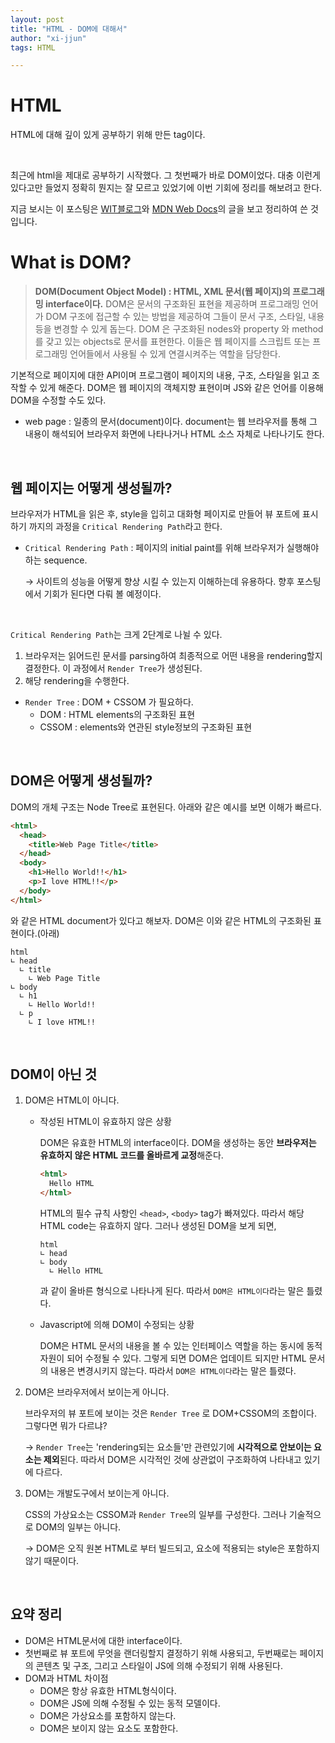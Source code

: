 ```yaml
---
layout: post
title: "HTML - DOM에 대해서"
author: "xi-jjun"
tags: HTML

---
```


# HTML

HTML에 대해 깊이 있게 공부하기 위해 만든 tag이다.

<br>

최근에 html을 제대로 공부하기 시작했다. 그 첫번째가 바로 DOM이었다. 대충 이런게 있다고만 들었지 정확히 뭔지는 잘 모르고 있었기에 이번 기회에 정리를 해보려고 한다.

지금 보시는 이 포스팅은 [WIT블로그](https://wit.nts-corp.com/2019/02/14/5522)와 [MDN Web Docs](https://developer.mozilla.org/ko/docs/Web/API/Document_Object_Model/Introduction)의 글을 보고 정리하여 쓴 것입니다.

# What is DOM?

> **DOM(Document Object Model) : HTML, XML 문서(웹 페이지)의 프로그래밍 interface이다.** DOM은 문서의 구조화된 표현을 제공하며 프로그래밍 언어가 DOM 구조에 접근할 수 있는 방법을 제공하여 그들이 문서 구조, 스타일, 내용 등을 변경할 수 있게 돕는다. DOM 은 구조화된 nodes와 property 와 method 를 갖고 있는 objects로 문서를 표현한다. 이들은 웹 페이지를 스크립트 또는 프로그래밍 언어들에서 사용될 수 있게 연결시켜주는 역할을 담당한다.

기본적으로 페이지에 대한 API이며 프로그램이 페이지의 내용, 구조, 스타일을 읽고 조작할 수 있게 해준다. DOM은 웹 페이지의 객체지향 표현이며 JS와 같은 언어를 이용해 DOM을 수정할 수도 있다.

- web page : 일종의 문서(document)이다. document는 웹 브라우저를 통해 그 내용이 해석되어 브라우저 화면에 나타나거나 HTML 소스 자체로 나타나기도 한다.

<br>

## 웹 페이지는 어떻게 생성될까?

브라우저가 HTML을 읽은 후, style을 입히고 대화형 페이지로 만들어 뷰 포트에 표시하기 까지의 과정을 `Critical Rendering Path`라고 한다.

- `Critical Rendering Path` : 페이지의 initial paint를 위해 브라우저가 실행해야하는 sequence.

  → 사이트의 성능을 어떻게 향상 시킬 수 있는지 이해하는데 유용하다. 향후 포스팅에서 기회가 된다면 다뤄 볼 예정이다.

<br>

`Critical Rendering Path`는 크게 2단계로 나뉠 수 있다.

1. 브라우저는 읽어드린 문서를 parsing하여 최종적으로 어떤 내용을 rendering할지 결정한다. 이 과정에서 `Render Tree`가 생성된다.
2. 해당 rendering을 수행한다.

- `Render Tree` : DOM + CSSOM 가 필요하다.
  - DOM : HTML elements의 구조화된 표현
  - CSSOM : elements와 연관된 style정보의 구조화된 표현

<br>

## DOM은 어떻게 생성될까?

DOM의 개체 구조는 Node Tree로 표현된다. 아래와 같은 예시를 보면 이해가 빠르다.

```html
<html>
  <head>
    <title>Web Page Title</title>
  </head>
  <body>
    <h1>Hello World!!</h1>
    <p>I love HTML!!</p>
  </body>
</html>
```

와 같은 HTML document가 있다고 해보자. DOM은 이와 같은 HTML의 구조화된 표현이다.(아래) 

```DOM
html
∟ head
  ∟ title
    ∟ Web Page Title
∟ body
  ∟ h1
    ∟ Hello World!!
  ∟ p
    ∟ I love HTML!!
```

<br>

## DOM이 아닌 것

1. DOM은 HTML이 아니다.

   - 작성된 HTML이 유효하지 않은 상황

     DOM은 유효한 HTML의 interface이다. DOM을 생성하는 동안 **브라우저는 유효하지 않은 HTML 코드를 올바르게 교정**해준다.

     ```html
     <html>
       Hello HTML
     </html>
     ```

     HTML의 필수 규칙 사항인 `<head>`, `<body>` tag가 빠져있다. 따라서 해당 HTML code는 유효하지 않다. 그러나 생성된 DOM을 보게 되면,

     ```DOM
     html
     ∟ head
     ∟ body
       ∟ Hello HTML
     ```

     과 같이 올바른 형식으로 나타나게 된다. 따라서 `DOM은 HTML이다`라는 말은 틀렸다.

   - Javascript에 의해 DOM이 수정되는 상황

     DOM은 HTML 문서의 내용을 볼 수 있는 인터페이스 역할을 하는 동시에 동적 자원이 되어 수정될 수 있다. 그렇게 되면 DOM은 업데이트 되지만 HTML 문서의 내용은 변경시키지 않는다. 따라서 `DOM은 HTML이다`라는 말은 틀렸다.

2. DOM은 브라우저에서 보이는게 아니다.

   브라우저의 뷰 포트에 보이는 것은 `Render Tree` 로 DOM+CSSOM의 조합이다. 그렇다면 뭐가 다르냐?

   → `Render Tree`는 'rendering되는 요소들'만 관련있기에 **시각적으로 안보이는 요소는 제외**된다. 따라서 DOM은 시각적인 것에 상관없이 구조화하여 나타내고 있기에 다르다.

3. DOM는 개발도구에서 보이는게 아니다.

   CSS의 가상요소는 CSSOM과 `Render Tree`의 일부를 구성한다. 그러나 기술적으로 DOM의 일부는 아니다.

   → DOM은 오직 원본 HTML로 부터 빌드되고, 요소에 적용되는 style은 포함하지 않기 때문이다.

<br>

## 요약 정리

- DOM은 HTML문서에 대한 interface이다.
- 첫번째로 뷰 포트에 무엇을 랜더링할지 결정하기 위해 사용되고, 두번째로는 페이지의 콘텐츠 및 구조, 그리고 스타일이 JS에 의해 수정되기 위해 사용된다.
- DOM과 HTML 차이점
  - DOM은 항상 유효한 HTML형식이다.
  - DOM은 JS에 의해 수정될 수 있는 동적 모델이다.
  - DOM은 가상요소를 포함하지 않는다.
  - DOM은 보이지 않는 요소도 포함한다.

